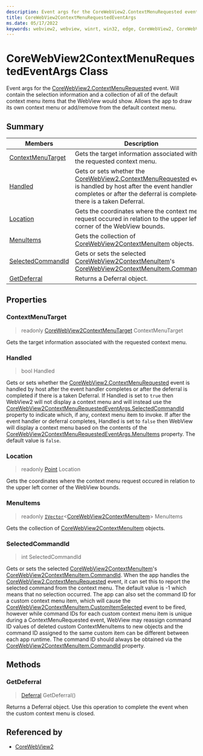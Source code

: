 ```yaml
---
description: Event args for the CoreWebView2.ContextMenuRequested event.
title: CoreWebView2ContextMenuRequestedEventArgs
ms.date: 05/17/2022
keywords: webview2, webview, winrt, win32, edge, CoreWebView2, CoreWebView2Controller, browser control, edge html, CoreWebView2ContextMenuRequestedEventArgs
---
```


# CoreWebView2ContextMenuRequestedEventArgs Class



Event args for the [CoreWebView2.ContextMenuRequested](corewebview2.md#contextmenurequested) event.
Will contain the selection information and a collection of all of the default context menu items that the WebView would show. Allows the app to draw its own context menu or add/remove from the default context menu.

## Summary

Members|Description
--|--
[ContextMenuTarget](#contextmenutarget) | Gets the target information associated with the requested context menu.
[Handled](#handled) | Gets or sets whether the [CoreWebView2.ContextMenuRequested](corewebview2.md#contextmenurequested) event is handled by host after the event handler completes or after the deferral is completed if there is a taken Deferral.
[Location](#location) | Gets the coordinates where the context menu request occured in relation to the upper left corner of the WebView bounds.
[MenuItems](#menuitems) | Gets the collection of [CoreWebView2ContextMenuItem](corewebview2contextmenuitem.md) objects.
[SelectedCommandId](#selectedcommandid) | Gets or sets the selected [CoreWebView2ContextMenuItem](corewebview2contextmenuitem.md)'s [CoreWebView2ContextMenuItem.CommandId](corewebview2contextmenuitem.md#commandid).
[GetDeferral](#getdeferral) | Returns a Deferral object.

## Properties

### ContextMenuTarget

> readonly  [CoreWebView2ContextMenuTarget](corewebview2contextmenutarget.md) ContextMenuTarget

Gets the target information associated with the requested context menu.

### Handled

>  bool Handled

Gets or sets whether the [CoreWebView2.ContextMenuRequested](corewebview2.md#contextmenurequested) event is handled by host after the event handler completes or after the deferral is completed if there is a taken Deferral.
If Handled is set to `true` then WebView2 will not display a context menu and will instead use the [CoreWebView2ContextMenuRequestedEventArgs.SelectedCommandId](corewebview2contextmenurequestedeventargs.md#selectedcommandid) property to indicate which, if any, context menu item to invoke. If after the event handler or deferral completes, Handled is set to `false` then WebView will display a context menu based on the contents of the [CoreWebView2ContextMenuRequestedEventArgs.MenuItems](corewebview2contextmenurequestedeventargs.md#menuitems) property. The default value is `false`.

### Location

> readonly  [Point](/uwp/api/Windows.Foundation.Point) Location

Gets the coordinates where the context menu request occured in relation to the upper left corner of the WebView bounds.

### MenuItems

> readonly  [`IVector`](/uwp/api/Windows.Foundation.Collections.IVector-1)&lt;[CoreWebView2ContextMenuItem](corewebview2contextmenuitem.md)&gt; MenuItems

Gets the collection of [CoreWebView2ContextMenuItem](corewebview2contextmenuitem.md) objects.

### SelectedCommandId

>  int SelectedCommandId

Gets or sets the selected [CoreWebView2ContextMenuItem](corewebview2contextmenuitem.md)'s [CoreWebView2ContextMenuItem.CommandId](corewebview2contextmenuitem.md#commandid).
When the app handles the [CoreWebView2.ContextMenuRequested](corewebview2.md#contextmenurequested) event, it can set this to report the selected command from the context menu. The default value is -1 which means that no selection occurred. The app can also set the command ID for a custom context menu item, which will cause the [CoreWebView2ContextMenuItem.CustomItemSelected](corewebview2contextmenuitem.md#customitemselected) event to be fired, however while command IDs for each custom context menu item is unique during a ContextMenuRequested event, WebView may reassign command ID values of deleted custom ContextMenuItems to new objects and the command ID assigned to the same custom item can be different between each app runtime. The command ID should always be obtained via the [CoreWebView2ContextMenuItem.CommandId](corewebview2contextmenuitem.md#commandid) property.



## Methods

### GetDeferral

> [Deferral](/uwp/api/Windows.Foundation.Deferral) GetDeferral()

Returns a Deferral object.
Use this operation to complete the event when the custom context menu is closed.






## Referenced by

- [CoreWebView2](corewebview2.md)
